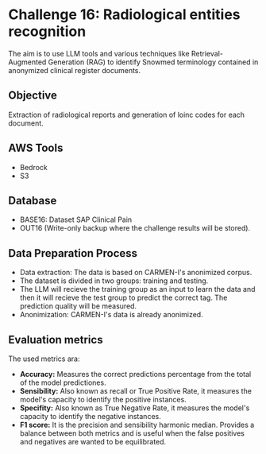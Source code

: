 # Challenge 16: Radiological entities recognition


The aim is to use LLM tools and various techniques like Retrieval-Augmented Generation (RAG) to identify Snowmed terminology contained in anonymized clinical register documents.

## Objective

Extraction of radiological reports and generation of loinc codes for each document.


## AWS Tools
- Bedrock
- S3

## Database
 
-	BASE16: Dataset SAP Clinical Pain 
-	OUT16 (Write-only backup where the challenge results will be stored).

## Data Preparation Process

- Data extraction: The data is based on CARMEN-I's anonimized corpus.
- The dataset is divided in two groups: training and testing.
- The LLM will recieve the training group as an input to learn the data and then it will recieve the test group to predict the correct tag. The prediction quality will be measured.
- Anonimization: CARMEN-I's data is already anonimized.

## Evaluation metrics

The used metrics ara:
-	**Accuracy:** Measures the correct predictions percentage from the total of the model predictiones.
-	**Sensibility:** Also known as recall or True Positive Rate, it measures the model's capacity to identify the positive instances.
-	**Specifity:** Also known as True Negative Rate, it measures the model's capacity to identify the negative instances.
-	**F1 score:** It is the precision and sensibility harmonic median. Provides a balance between both metrics and is useful when the false positives and negatives are wanted to be equilibrated.

